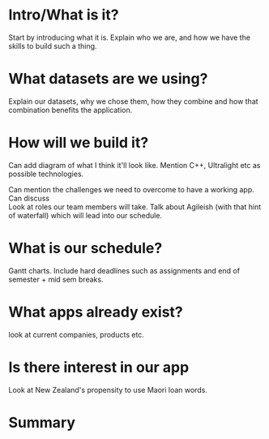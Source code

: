 # Intro/What is it?

Start by introducing what it is. Explain who we are, and how we have the skills to build such a thing.

# What datasets are we using?

Explain our datasets, why we chose them, how they combine and how that combination benefits the application. 

# How will we build it? 

Can add diagram of what I think it'll look like. Mention C++, Ultralight etc as possible technologies. 

Can mention the challenges we need to overcome to have a working app. Can discuss  
Look at roles our team members will take. Talk about Agileish (with that hint of waterfall) which will lead into our schedule.

# What is our schedule?

Gantt charts. Include hard deadlines such as assignments and end of semester + mid sem breaks. 

# What apps already exist?

look at current companies, products etc. 

# Is there interest in our app


Look at New Zealand's propensity to use Maori loan words.

# Summary

 
